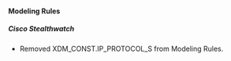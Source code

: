 #### Modeling Rules
##### Cisco Stealthwatch
- Removed XDM_CONST.IP_PROTOCOL_S from Modeling Rules.
